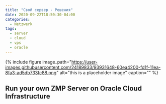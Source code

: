 ```yaml
---
title: "Свой сервер - Решения"
date: 2020-09-22T18:50:30-04:00
categories:
  - Netzwerk
tags:
  - server
  - cloud
  - vps
  - oracle
---
```


{% include figure image_path="https://user-images.githubusercontent.com/24189833/93931648-60ea4200-fd1f-11ea-8fa3-ad5db733fc88.png" alt="this is a placeholder image" caption="" %}
## Run your own ZMP Server on Oracle Cloud Infrastructure

